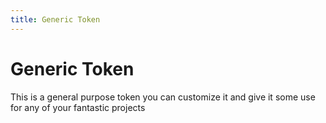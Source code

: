 ```yaml
---
title: Generic Token
---
```

# Generic Token

This is a general purpose token you can customize it
and give it some use for any of your fantastic projects


